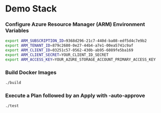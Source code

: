 # Demo Stack

### Configure Azure Resource Manager (ARM) Environment Variables
```bash
export ARM_SUBSCRIPTION_ID=9368d296-21c7-440d-ba08-edf5d4c7e9b2
export ARM_TENANT_ID=879c2680-0e27-44b4-a7e1-00ea5741c9af
export ARM_CLIENT_ID=03251c57-0562-430b-ab95-6089fe5ba169
export ARM_CLIENT_SECRET=YOUR_CLIENT_ID_SECRET
export ARM_ACCESS_KEY=YOUR_AZURE_STORAGE_ACCOUNT_PRIMARY_ACCESS_KEY
```

### Build Docker Images
```bash
./build
```

### Execute a Plan followed by an Apply with -auto-approve
```bash
./test
```
